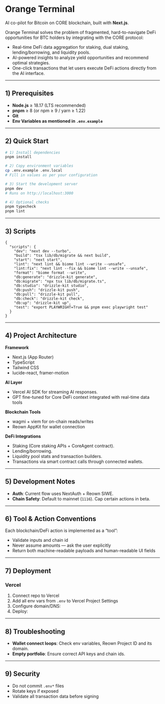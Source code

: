 # Orange Terminal

AI co-pilot for Bitcoin on CORE blockchain, built with **Next.js**.

Orange Terminal solves the problem of fragmented, hard-to-navigate DeFi opportunities for BTC holders by integrating with the CORE protocol:

- Real-time DeFi data aggregation for staking, dual staking, lending/borrowing, and liquidity pools.
- AI-powered insights to analyze yield opportunities and recommend optimal strategies.
- One-click transactions that let users execute DeFi actions directly from the AI interface.

---

## 1) Prerequisites

- **Node.js** ≥ 18.17 (LTS recommended)
- **pnpm** ≥ 8 (or npm ≥ 9 / yarn ≥ 1.22)
- **Git**
- **Env Variables as mentioned in `.env.example`**

---

## 2) Quick Start

```bash
# 1) Install dependencies
pnpm install

# 2) Copy environment variables
cp .env.example .env.local
# Fill in values as per your configuration

# 3) Start the development server
pnpm dev
# Runs on http://localhost:3000

# 4) Optional checks
pnpm typecheck
pnpm lint
```

---

## 3) Scripts

```jsonc
{
  "scripts": {
    "dev": "next dev --turbo",
    "build": "tsx lib/db/migrate && next build",
    "start": "next start",
    "lint": "next lint && biome lint --write --unsafe",
    "lint:fix": "next lint --fix && biome lint --write --unsafe",
    "format": "biome format --write",
    "db:generate": "drizzle-kit generate",
    "db:migrate": "npx tsx lib/db/migrate.ts",
    "db:studio": "drizzle-kit studio",
    "db:push": "drizzle-kit push",
    "db:pull": "drizzle-kit pull",
    "db:check": "drizzle-kit check",
    "db:up": "drizzle-kit up",
    "test": "export PLAYWRIGHT=True && pnpm exec playwright test"
  }
}
```

---

## 4) Project Architecture

**Framework**

- Next.js (App Router)
- TypeScript
- Tailwind CSS
- lucide-react, framer-motion

**AI Layer**

- Vercel AI SDK for streaming AI responses.
- GPT fine-tuned for Core DeFi context integrated with real-time data tools

**Blockchain Tools**

- wagmi + viem for on-chain reads/writes
- Reown AppKit for wallet connection

**DeFi Integrations**

- Staking (Core staking APIs + CoreAgent contract).
- Lending/borrowing.
- Liquidity pool stats and transaction builders.
- Transactions via smart contract calls through connected wallets.

---

## 5) Development Notes

- **Auth**: Current flow uses NextAuth + Reown SIWE.
- **Chain Safety**: Default to mainnet (`1116`). Cap certain actions in beta.

---

## 6) Tool & Action Conventions

Each blockchain/DeFi action is implemented as a “tool”:

- Validate inputs and chain id
- Never assume amounts — ask the user explicitly
- Return both machine-readable payloads and human-readable UI fields

---

## 7) Deployment

### Vercel

1. Connect repo to Vercel
2. Add all env vars from `.env` to Vercel Project Settings
3. Configure domain/DNS:
4. Deploy:

---

## 8) Troubleshooting

- **Wallet connect loops**: Check env variables, Reown Project ID and its domain.
- **Empty portfolio**: Ensure correct API keys and chain ids.

---

## 9) Security

- Do not commit `.env*` files
- Rotate keys if exposed
- Validate all transaction data before signing
